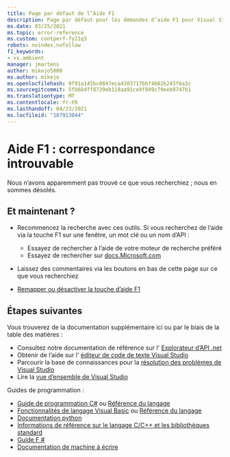 ```yaml
---
title: Page par défaut de l’Aide F1
description: Page par défaut pour les demandes d’aide F1 pour Visual Studio
ms.date: 03/25/2021
ms.topic: error-reference
ms.custom: contperf-fy21q3
robots: noindex,nofollow
f1_keywords:
- vs.ambient
manager: jmartens
author: mikejo5000
ms.author: mikejo
ms.openlocfilehash: 9f91a145bc0847eca4303717bbf4602b243f6a3c
ms.sourcegitcommit: 5fb684ff8729eb118aa91ce9f049c79eeb9747b1
ms.translationtype: MT
ms.contentlocale: fr-FR
ms.lasthandoff: 04/23/2021
ms.locfileid: "107913044"
---
```

# <a name="f1-help-match-not-found"></a>Aide F1 : correspondance introuvable

Nous n’avons apparemment pas trouvé ce que vous recherchiez ; nous en sommes désolés. 

## <a name="now-what"></a>Et maintenant ?

- Recommencez la recherche avec ces outils. Si vous recherchez de l’aide via la touche F1 sur une fenêtre, un mot clé ou un nom d’API :
  - Essayez de rechercher à l’aide de votre moteur de recherche préféré
  - Essayez de rechercher sur [docs.Microsoft.com](/)

- Laissez des commentaires via les boutons en bas de cette page sur ce que vous recherchiez

- [Remapper ou désactiver la touche d’aide F1](../not-in-toc/change-f1-help-key.md)


## <a name="next-steps"></a>Étapes suivantes

Vous trouverez de la documentation supplémentaire ici ou par le biais de la table des matières : 
- Consultez notre documentation de référence sur l' [Explorateur d’API .net](/dotnet/api/)
- Obtenir de l’aide sur l' [éditeur de code de texte Visual Studio](../../ide/writing-code-in-the-code-and-text-editor.md)
- Parcourir la base de connaissances pour la [résolution des problèmes de Visual Studio](/troubleshoot/visualstudio/welcome-visual-studio/)
- Lire la [vue d’ensemble de Visual Studio](../../get-started/visual-studio-ide.md)

Guides de programmation :
- [Guide de programmation C#](/dotnet/csharp/programming-guide/) ou [Référence du langage](/dotnet/csharp/language-reference/)
- [Fonctionnalités de langage Visual Basic](/dotnet/visual-basic/programming-guide/language-features/) ou [Référence du langage](/dotnet/visual-basic/language-reference/)
- [Documentation python](https://docs.python.org/)
- [Informations de référence sur le langage C/C++ et les bibliothèques standard](/cpp/cpp/c-cpp-language-and-standard-libraries)
- [Guide F #](/dotnet/fsharp/)
- [Documentation de machine à écrire](https://www.typescriptlang.org/docs)

